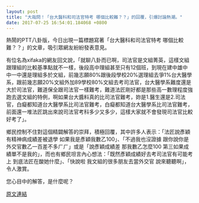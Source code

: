 ```yaml
---
layout: post
title: "大哉問！「台大醫科和司法官特考 哪個比較難？？」的回覆，引爆討論熱潮。"
date: 2017-07-25 16:54:01.184068 +0800
---
```


熱鬧的PTT八卦版，今日出現一篇標題寫著「台大醫科和司法官特考 哪個比較難？？」的文章，吸引眾網友紛紛發表意見。

有位名為xifaka的網友回文說，「就聊八卦而已啊，司法官是文組菁英，這樣文組跟理組的比較基準點就不一樣，後段高中理組甚至只有12個班，到現在建中雄中中一中還是理組多於文組，前幾志願80%跟後段學校20%選理組去爭1%台大醫學系，跟前幾志願20%文組外加89學校80%文組去考司法官，台大醫學系難度還是大於司法官，難道保全跟司法官一樣難考，難道法匠剛好都是那些高一數理程度強跑去選文組的特例，啊如果台大醬料真的比司法官難考，妳是1.醫生還是2.司法官，白癡都知道台大醫學系比司法官難考，白癡都知道台大醫學系比司法官難考，前面還一堆法匠跳出來說司法官考科多少又多少，這樣大家就不會發現司法官比較好考了」。

鄉民控制不住對這個精闢解答的崇拜，積極回覆，其中許多人表示：「法匠說彥穎有精神病成績差被退學 如果我是彥穎我數乙100」、「不過我也沒證據 跟你說你是外交官數乙一百差不多ㄏㄏ」或是「說彥穎成績差 那我數乙怎麼100 第三如果成績單不是我的」，而也有鄉民坦言內心想法：「既然彥穎成績好去考司法官有可能考上 到底法匠在酸她什麼」、「快說啦 我文組的很多朋友去當外交官 說來聽聽啊」，令人激賞。

您心目中的解答，是什麼呢？

<a href = "https://www.ptt.cc/bbs/Gossiping/M.1500941533.A.57E.html">原文連結</a>


